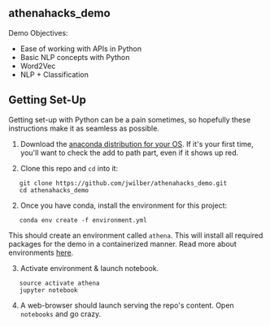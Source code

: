 ## athenahacks_demo
Demo Objectives:
  - Ease of working with APIs in Python
  - Basic NLP concepts with Python
  - Word2Vec
  - NLP + Classification
  
## Getting Set-Up
Getting set-up with Python can be a pain sometimes, so hopefully these instructions make it as seamless as possible.

1. Download the [anaconda distribution for your OS](https://www.anaconda.com/distribution/). If it's your first time, you'll want to check the add to path part, even if it shows up red.

2. Clone this repo and `cd` into it:

```
   git clone https://github.com/jwilber/athenahacks_demo.git
   cd athenahacks_demo
```

2. Once you have conda, install the environment for this project:

```
   conda env create -f environment.yml
```

This should create an environment called `athena`. This will install all required packages for the demo in a containerized manner. Read more about environments [here](https://docs.conda.io/projects/conda/en/latest/user-guide/tasks/manage-environments.html).

3. Activate environment & launch notebook.

```
   source activate athena
   jupyter notebook
```

4. A web-browser should launch serving the repo's content. Open `notebooks` and go crazy.
